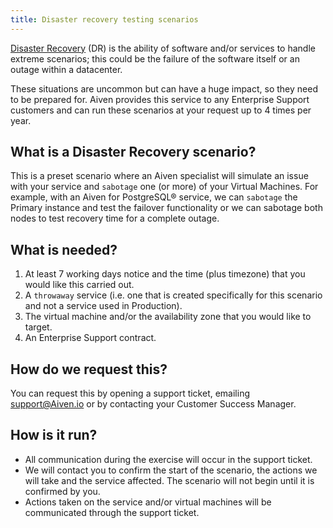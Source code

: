```yaml
---
title: Disaster recovery testing scenarios
---
```


[Disaster Recovery](https://en.wikipedia.org/wiki/Disaster_recovery)
(DR) is the ability of software and/or services to handle extreme
scenarios; this could be the failure of the software itself or an outage
within a datacenter.

These situations are uncommon but can have a huge impact, so they need
to be prepared for. Aiven provides this service to any Enterprise
Support customers and can run these scenarios at your request up to 4
times per year.

## What is a Disaster Recovery scenario?

This is a preset scenario where an Aiven specialist will simulate an
issue with your service and `sabotage` one (or more) of your Virtual
Machines. For example, with an Aiven for PostgreSQL® service, we can
`sabotage` the Primary instance and test the failover functionality or
we can sabotage both nodes to test recovery time for a complete outage.

## What is needed?

1.  At least 7 working days notice and the time (plus timezone) that you
    would like this carried out.
2.  A `throwaway` service (i.e. one that is created specifically for
    this scenario and not a service used in Production).
3.  The virtual machine and/or the availability zone that you would like
    to target.
4.  An Enterprise Support contract.

## How do we request this?

You can request this by opening a support ticket, emailing
[support@Aiven.io](mailto:support@aiven.io) or by contacting your
Customer Success Manager.

## How is it run?

-   All communication during the exercise will occur in the support
    ticket.
-   We will contact you to confirm the start of the scenario, the
    actions we will take and the service affected. The scenario will not
    begin until it is confirmed by you.
-   Actions taken on the service and/or virtual machines will be
    communicated through the support ticket.
